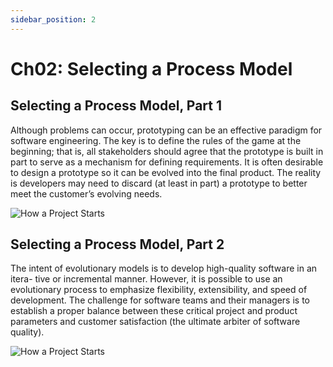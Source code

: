 ```yaml
---
sidebar_position: 2
---
```


# Ch02: Selecting a Process Model


## Selecting a Process Model, Part 1

Although problems can occur, prototyping can be an effective paradigm for software engineering. The key is to define the rules of the game at the beginning; that is, all stakeholders should agree that the prototype is built in part to serve as a mechanism for defining requirements. It is often desirable to design a prototype so it can be evolved into the final product. The reality is developers may need to discard (at least in part) a prototype to better meet the customer’s evolving needs. 

![How a Project Starts](/img/safehome/sh02-1.jpg)


## Selecting a Process Model, Part 2

The intent of evolutionary models is to develop high-quality software in an itera- tive or incremental manner. However, it is possible to use an evolutionary process to emphasize flexibility, extensibility, and speed of development. The challenge for software teams and their managers is to establish a proper balance between these critical project and product parameters and customer satisfaction (the ultimate arbiter of software quality). 

![How a Project Starts](/img/safehome/sh02-2.jpg)